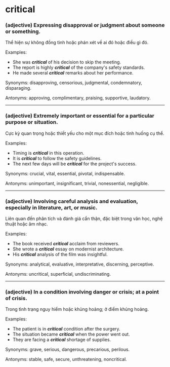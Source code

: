 # critical

### (adjective) Expressing disapproval or judgment about someone or something.

Thể hiện sự không đồng tình hoặc phán xét về ai đó hoặc điều gì đó.

Examples:
- She was **_critical_** of his decision to skip the meeting.
- The report is highly **_critical_** of the company's safety standards.
- He made several **_critical_** remarks about her performance.

Synonyms: disapproving, censorious, judgmental, condemnatory, disparaging.

Antonyms: approving, complimentary, praising, supportive, laudatory.

---

### (adjective) Extremely important or essential for a particular purpose or situation.

Cực kỳ quan trọng hoặc thiết yếu cho một mục đích hoặc tình huống cụ thể.

Examples:
- Timing is **_critical_** in this operation.
- It is **_critical_** to follow the safety guidelines.
- The next few days will be **_critical_** for the project's success.

Synonyms: crucial, vital, essential, pivotal, indispensable.

Antonyms: unimportant, insignificant, trivial, nonessential, negligible.

---

### (adjective) Involving careful analysis and evaluation, especially in literature, art, or music.

Liên quan đến phân tích và đánh giá cẩn thận, đặc biệt trong văn học, nghệ thuật hoặc âm nhạc.

Examples:
- The book received **_critical_** acclaim from reviewers.
- She wrote a **_critical_** essay on modernist architecture.
- His **_critical_** analysis of the film was insightful.

Synonyms: analytical, evaluative, interpretative, discerning, perceptive.

Antonyms: uncritical, superficial, undiscriminating.

---

### (adjective) In a condition involving danger or crisis; at a point of crisis.

Trong tình trạng nguy hiểm hoặc khủng hoảng; ở điểm khủng hoảng.

Examples:
- The patient is in **_critical_** condition after the surgery.
- The situation became **_critical_** when the power went out.
- They are facing a **_critical_** shortage of supplies.

Synonyms: grave, serious, dangerous, precarious, perilous.

Antonyms: stable, safe, secure, unthreatening, noncritical. 